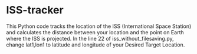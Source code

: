 # ISS-tracker
This Python code tracks the location of the ISS (International Space Station) and calculates the distance between your location and the point on Earth where the ISS is projected.
In the line 22 of iss_without_filesaving.py, change lat1,lon1 to latitude and longitude of your Desired Target Location. 